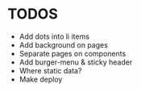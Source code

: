 # TODOS

- Add dots into li items
- Add background on pages
- Separate pages on components
- Add burger-menu & sticky header
- Where static data?
- Make deploy